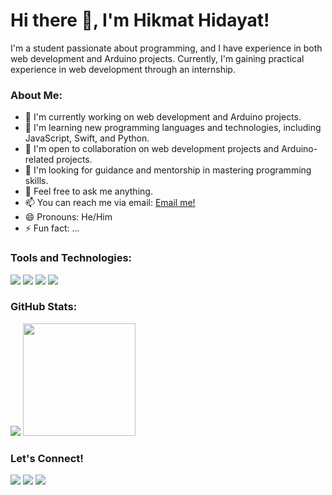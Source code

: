 # Hi there 👋, I'm Hikmat Hidayat!
I'm a student passionate about programming, and I have experience in both web development and Arduino projects. Currently, I'm gaining practical experience in web development through an internship.

### About Me:
- 🔭 I'm currently working on web development and Arduino projects.
- 🌱 I'm learning new programming languages and technologies, including JavaScript, Swift, and Python.
- 👯 I'm open to collaboration on web development projects and Arduino-related projects.
- 🤔 I'm looking for guidance and mentorship in mastering programming skills.
- 💬 Feel free to ask me anything.
- 📫 You can reach me via email: [Email me!](mailto:hidayathikmat8@gmail.com)
- 😄 Pronouns: He/Him
- ⚡ Fun fact: ...

### Tools and Technologies:
<p>
  <img src="https://img.shields.io/badge/Framework-Laravel-red?logo=laravel" />
  <img src="https://img.shields.io/badge/Platform-Arduino-orange?logo=arduino" />
  <img src="https://img.shields.io/badge/Code-JavaScript-yellow?logo=javascript" />
  <img src="https://img.shields.io/badge/IDE-Visual%20Studio%20Code-blue?logo=visual%20studio%20code&logoColor=blue" />
</p>

### GitHub Stats:
<p>
    <img src="https://github-readme-stats.vercel.app/api?username=hikproject&hide=contribs,prs&show_icons=true&hide_border=true&title_color=000" />
    <img src="https://github-readme-stats.vercel.app/api/top-langs/?username=hikproject&layout=compact" height=180 />
</p>

### Let's Connect!
<p>
    <a href="https://www.instagram.com/hikmathidayat8" target="blank"><img src="https://img.shields.io/badge/Instagram-@hidayathikmat8-red?style=flat&logo=instagram" /></a>
<a href="mailto:hidayathikmat8@gmail.com" target="blank"><img src="https://img.shields.io/badge/Email-youremail@example.com-30302f?style=flat&logo=email" /></a>
<a href="https://www.linkedin.com/in/hikmathidayat" target="_blank">
  <img src="https://img.shields.io/badge/LinkedIn-Hikmat_Hidayat-0077B5?style=flat&logo=linkedin" />
</a>

</p>
